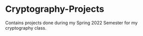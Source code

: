 # Cryptography-Projects
Contains projects done during my Spring 2022 Semester for my cryptography class.
